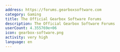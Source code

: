 ```yaml
---
address: https://forums.gearboxsoftware.com
category: Gaming
title: The Official Gearbox Software Forums
description: The Official Gearbox Software Forums
userCount: 4.355769e+06
icon: gearbox-software.png
activity: very high
language: en
---
```

